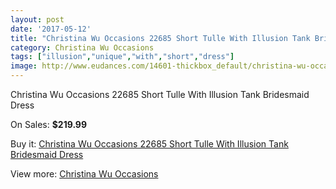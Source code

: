 ```yaml
---
layout: post
date: '2017-05-12'
title: "Christina Wu Occasions 22685 Short Tulle With Illusion Tank Bridesmaid Dress"
category: Christina Wu Occasions
tags: ["illusion","unique","with","short","dress"]
image: http://www.eudances.com/14601-thickbox_default/christina-wu-occasions-22685-short-tulle-with-illusion-tank-bridesmaid-dress.jpg
---
```

Christina Wu Occasions 22685 Short Tulle With Illusion Tank Bridesmaid Dress

On Sales: **$219.99**
<a href="https://www.eudances.com/en/christina-wu-occasions/4368-christina-wu-occasions-22685-short-tulle-with-illusion-tank-bridesmaid-dress.html"><amp-img layout="responsive" width="600" height="600" src="//www.eudances.com/14601-thickbox_default/christina-wu-occasions-22685-short-tulle-with-illusion-tank-bridesmaid-dress.jpg" alt="Christina Wu Occasions 22685 Short Tulle With Illusion Tank Bridesmaid Dress 0" /></a>
<a href="https://www.eudances.com/en/christina-wu-occasions/4368-christina-wu-occasions-22685-short-tulle-with-illusion-tank-bridesmaid-dress.html"><amp-img layout="responsive" width="600" height="600" src="//www.eudances.com/14604-thickbox_default/christina-wu-occasions-22685-short-tulle-with-illusion-tank-bridesmaid-dress.jpg" alt="Christina Wu Occasions 22685 Short Tulle With Illusion Tank Bridesmaid Dress 1" /></a>
<a href="https://www.eudances.com/en/christina-wu-occasions/4368-christina-wu-occasions-22685-short-tulle-with-illusion-tank-bridesmaid-dress.html"><amp-img layout="responsive" width="600" height="600" src="//www.eudances.com/14603-thickbox_default/christina-wu-occasions-22685-short-tulle-with-illusion-tank-bridesmaid-dress.jpg" alt="Christina Wu Occasions 22685 Short Tulle With Illusion Tank Bridesmaid Dress 2" /></a>
<a href="https://www.eudances.com/en/christina-wu-occasions/4368-christina-wu-occasions-22685-short-tulle-with-illusion-tank-bridesmaid-dress.html"><amp-img layout="responsive" width="600" height="600" src="//www.eudances.com/14602-thickbox_default/christina-wu-occasions-22685-short-tulle-with-illusion-tank-bridesmaid-dress.jpg" alt="Christina Wu Occasions 22685 Short Tulle With Illusion Tank Bridesmaid Dress 3" /></a>

Buy it: [Christina Wu Occasions 22685 Short Tulle With Illusion Tank Bridesmaid Dress](https://www.eudances.com/en/christina-wu-occasions/4368-christina-wu-occasions-22685-short-tulle-with-illusion-tank-bridesmaid-dress.html "Christina Wu Occasions 22685 Short Tulle With Illusion Tank Bridesmaid Dress")

View more: [Christina Wu Occasions](https://www.eudances.com/en/59-christina-wu-occasions "Christina Wu Occasions")